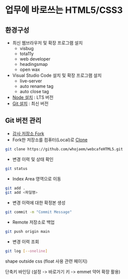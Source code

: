 # 업무에 바로쓰는 HTML5/CSS3

## 환경구성
- 최신 웹브라우저 및 확장 프로그램 설치
  - visbug
  - tota11y
  - web developer
  - headingsmap
  - open wax
- Visual Studio Code  설치 및 확장 프로그램 설치
  - live-server
  - auto rename tag
  - auto close tag
- [Node 설치](https://nodejs.org/en/)
: LTS 버전
- [Git 설치](https://git-scm.com/)
: 최신 버전

## Git 버전 관리
- [강사 저장소 Fork](https://github.com/seulbinim/webcafeHTML5)
- Fork한 저장소를 컴퓨터(Local)로 [Clone](https://github.com/whojaem/webcafeHTML5.git)  
```bash
git clone https://github.com/whojaem/webcafeHTML5.git
```

- 변경 이력 및 상태 확인
```bash
git status
```
- Index Area 영역으로 이동
```bash
git add .
git add <파일명>
```
- 변경 이력에 대한 확정본 생성
```bash
git commit -m "Commit Message"
```
- Remote 저장소로 백업
```bash
git push origin main
```
- 변경 이력 조회
```bash
git log [--oneline]
```

shape outside css (float 사용 관련 페이지)

단축키 바인딩 (설정 -> 바로가기 키 -> emmet 약어 확장 활용)